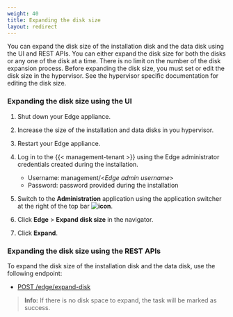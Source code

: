 ```yaml
---
weight: 40
title: Expanding the disk size
layout: redirect
---
```


You can expand the disk size of the installation disk and the data disk using the UI and REST APIs. You can either expand the disk size for both the disks or any one of the disk at a time. There is no limit on the number of the disk expansion process. Before expanding the disk size, you must set or edit the disk size in the hypervisor. See the hypervisor specific documentation for editing the disk size.

### Expanding the disk size using the UI

1. Shut down your Edge appliance.

2. Increase the size of the installation and data disks in you hypervisor.

3. Restart your Edge appliance.

4. Log in to the {{< management-tenant >}} using the Edge administrator credentials created during the installation.

	- Username: management/<*Edge admin username*>
	- Password: password provided during the installation

5. Switch to the **Administration** application using the application switcher at the right of the top bar **<img class="Default" src="/images/icons/switcher-icon.png" alt="icon" style="display: inline; float: none">**.

6. Click **Edge** > **Expand disk size** in the navigator.

7. Click **Expand**.

### Expanding the disk size using the REST APIs

To expand the disk size of the installation disk and the data disk, use the following endpoint:

- [POST /edge/expand-disk](/edge/rest-api/#post-edgeexpand-disk)

>**Info:** If there is no disk space to expand, the task will be marked as success.